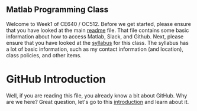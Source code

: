 ## Matlab Programming Class
Welcome to Week1 of CE640 / OC512. Before we get started, please ensure that you have looked at the main [readme](../../README.md) file. That file contains some basic information about how to access Matlab, Slack, and Github. Next, please ensure that you have looked at the [syllabus](../../syllabus.md) for this class. The syllabus has a lot of basic information, such as my contact information (and location), class policies, and other items.

# GitHub Introduction
Well, if you are reading this file, you already know a bit about GitHub. Why are we here? Great question, let's go to this [introduction](github_intro.md) and learn about it.
